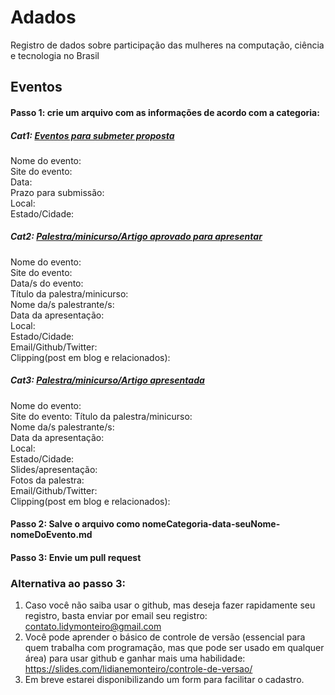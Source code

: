 # Adados
Registro de dados sobre participação das mulheres na computação, ciência e tecnologia no Brasil 

## Eventos
#### Passo 1: crie um arquivo com as informações de acordo com a categoria:

##### Cat1: [Eventos para submeter proposta](#)

Nome do evento: <br />
Site do evento: <br />
Data:  <br />
Prazo para submissão: <br />
Local: <br />
Estado/Cidade: <br />

##### Cat2: [Palestra/minicurso/Artigo aprovado para apresentar](#)

Nome do evento:  <br />
Site do evento:  <br />
Data/s do evento: <br />
Título da palestra/minicurso: <br />
Nome da/s palestrante/s: <br />
Data da apresentação:  <br />
Local: <br />
Estado/Cidade: <br />
Email/Github/Twitter: <br />
Clipping(post em blog e relacionados): <br >


##### Cat3: [Palestra/minicurso/Artigo apresentada](#)

Nome do evento: <br />
Site do evento:
Título da palestra/minicurso: <br />
Nome da/s palestrante/s: <br />
Data da apresentação:  <br />
Local: <br />
Estado/Cidade: <br />
Slides/apresentação:  <br />
Fotos da palestra:  <br />
Email/Github/Twitter: <br />
Clipping(post em blog e relacionados): <br >

#### Passo 2: Salve o arquivo como nomeCategoria-data-seuNome-nomeDoEvento.md

#### Passo 3: Envie um pull request 

### Alternativa ao passo 3: 
1. Caso você não saiba usar o github, mas deseja fazer rapidamente seu registro, basta enviar por email seu registro: contato.lidymonteiro@gmail.com 
2. Você pode aprender o básico de controle de versão (essencial para quem trabalha com programação, mas que pode ser usado em qualquer área) para usar github e ganhar mais uma habilidade: https://slides.com/lidianemonteiro/controle-de-versao/ 
2. Em breve estarei disponibilizando um form para facilitar o cadastro. 
